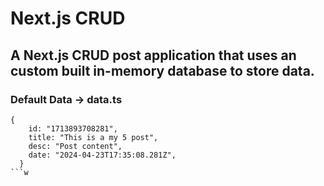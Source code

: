 # Next.js CRUD

## A Next.js CRUD post application that uses an custom built in-memory database to store data.

### Default Data -> data.ts
```
{
    id: "1713893708281",
    title: "This is a my 5 post",
    desc: "Post content",
    date: "2024-04-23T17:35:08.281Z",
  }
```w